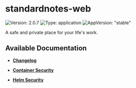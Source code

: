 # standardnotes-web

![Version: 2.0.7](https://img.shields.io/badge/Version-2.0.7-informational?style=flat-square) ![Type: application](https://img.shields.io/badge/Type-application-informational?style=flat-square) ![AppVersion: "stable"](https://img.shields.io/badge/AppVersion-"stable"-informational?style=flat-square)

A safe and private place for your life's work.

## Available Documentation

- [**Changelog**](CHANGELOG)

- [**Container Security**](container-security)

- [**Helm Security**](helm-security)

